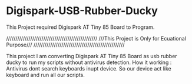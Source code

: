 # Digispark-USB-Rubber-Ducky
This Project required Digispark AT Tiny 85 Board to Program.

/////////////////////////////////////////////////
///This Project is Only for Ecuational Purpose///
/////////////////////////////////////////////////

This project I am converting Digispark AT Tiny 85 Board as usb rubber ducky to run my scripts without antivirus detection.
How it working : Antivirus dont search keyboards inupt device. So our device act like keyboard and run all our scripts.
